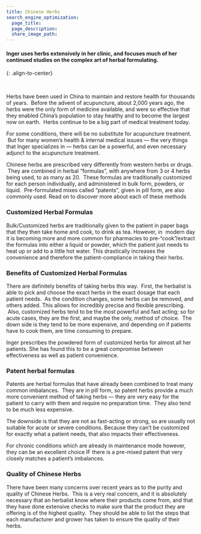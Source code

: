 ```yaml
---
title: Chinese Herbs
search_engine_optimization:
  page_title:
  page_description:
  share_image_path:
---
```


#### Inger uses herbs extensively in her clinic, and focuses much of her continued studies on the complex art of herbal formulating.
{: .align-to-center}

&nbsp;

Herbs have been used in China to maintain and restore health for thousands of years. &nbsp;Before the advent of acupuncture, about 2,000 years ago, the herbs were the only form of medicine available, and were so effective that they enabled China’s population to stay healthy and to become the largest now on earth. &nbsp;Herbs continue to be a big part of medical treatment today.

For some conditions, there will be no substitute for acupuncture treatment. &nbsp;But for many women’s health & internal medical issues — the very things that Inger specializes in — herbs can be a powerful, and even necessary adjunct to the acupuncture treatment.

Chinese herbs are prescribed very differently from western herbs or drugs. &nbsp;They are combined in herbal “formulas”, with anywhere from 3 or 4 herbs being used, to as many as 20. &nbsp;These formulas are traditionally customized for each person individually, and administered in bulk form, powders, or liquid. &nbsp;Pre-formulated mixes called “patents”, given in pill form, are also commonly used. Read on to discover more about each of these methods

### Customized Herbal Formulas

Bulk/Customized herbs are traditionally given to the patient in paper bags that they then take home and cook, to drink as tea. However, in &nbsp;modern day it is becoming more and more common for pharmacies to pre-“cook”/extract the formulas into either a liquid or powder, which the patient just needs to heat up or add to a little hot water. This drastically increases the convenience and therefore the patient-compliance in taking their herbs.

### Benefits of Customized Herbal Formulas

There are definitely benefits of taking herbs this way. &nbsp;First, the herbalist is able to pick and choose the exact herbs in the exact dosage that each patient needs. &nbsp;As the condition changes, some herbs can be removed, and others added. This allows for incredibly precise and flexible prescribing. &nbsp;Also, customized herbs tend to be the most powerful and fast acting; so for acute cases, they are the first, and maybe the only, method of choice. &nbsp;The down side is they tend to be more expensive, and depending on if patients have to cook them, are time consuming to prepare.

Inger prescribes the powdered form of customized herbs for almost all her patients. She has found this to be a great compromise between effectiveness as well as patient convenience.

### Patent herbal formulas

Patents are herbal formulas that have already been combined to treat many common imbalances. &nbsp;They are in pill form, so patent herbs provide a much more convenient method of taking herbs — they are very easy for the patient to carry with them and require no preparation time. &nbsp;They also tend to be much less expensive.

The downside is that they are not as fast-acting or strong, so are usually not suitable for acute or severe conditions. Because they can’t be customized for exactly what a patient needs, that also impacts their effectiveness.

For chronic conditions which are already in maintenance mode however, they can be an excellent choice IF there is a pre-mixed patent that very closely matches a patient’s imbalances.

### Quality of Chinese Herbs

There have been many concerns over recent years as to the purity and quality of Chinese Herbs. &nbsp;This is a very real concern, and it is absolutely necessary that an herbalist know where their products come from, and that they have done extensive checks to make sure that the product they are offering is of the highest quality. &nbsp;They should be able to list the steps that each manufacturer and grower has taken to ensure the quality of their herbs.